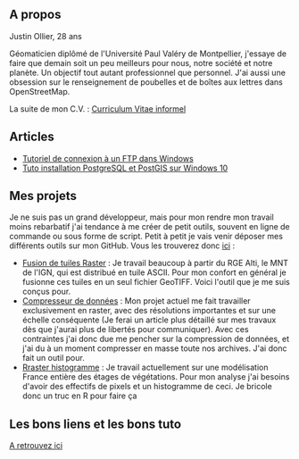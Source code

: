 ## A propos
Justin Ollier, 28 ans

Géomaticien diplômé de l'Université Paul Valéry de Montpellier, j'essaye de faire que demain soit un peu meilleurs pour nous, notre société et notre planète. Un objectif tout autant professionnel que personnel. J'ai aussi une obsession sur le renseignement de poubelles et de boîtes aux lettres dans OpenStreetMap.

La suite de mon C.V. : [Curriculum Vitae informel](https://monsieurj42.github.io/curiculum)

## Articles
- [Tutoriel de connexion à un FTP dans Windows](https://monsieurj42.github.io/article/1_tuto_co_ftp_windows)
- [Tuto installation PostgreSQL et PostGIS sur Windows 10](https://monsieurj42.github.io/article/2_tuto_instal_PG_windows)

## Mes projets
Je ne suis pas un grand développeur, mais pour mon rendre mon travail moins rebarbatif j'ai tendance à me créer de petit outils, souvent en ligne de commande ou sous forme de script. Petit à petit je vais venir déposer mes différents outils sur mon GitHub. Vous les trouverez donc [ici](https://github.com/MonsieurJ42?tab=repositories) :
- [Fusion de tuiles Raster](https://github.com/MonsieurJ42/fusion_de_tuiles_raster) : Je travail beaucoup à partir du RGE Alti, le MNT de l'IGN, qui est distribué en tuile ASCII. Pour mon confort en général je fusionne ces tuiles en un seul fichier GeoTIFF. Voici l'outil que je me suis conçus pour.
- [Compresseur de données](https://github.com/MonsieurJ42/compresseur_de_donnees) : Mon projet actuel me fait travailler exclusivement en raster, avec des résolutions importantes et sur une échelle conséquente (Je ferai un article plus détaillé sur mes travaux dès que j'aurai plus de libertés pour communiquer). Avec ces contraintes j'ai donc due me pencher sur la compression de données, et j'ai du à un moment compresser en masse toute nos archives. J'ai donc fait un outil pour.
- [Rraster histogramme](https://github.com/MonsieurJ42/Rraster_histo) : Je travail actuellement sur une modélisation France entière des étages de végétations. Pour mon analyse j'ai besoins d'avoir des effectifs de pixels et un histogramme de ceci. Je bricole donc un truc en R pour faire ça

## Les bons liens et les bons tuto
[A retrouvez ici](https://monsieurj42.github.io/les_bons_liens_et_les_bons_tuto)